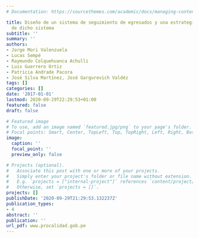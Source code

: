 ```yaml
---
# Documentation: https://sourcethemes.com/academic/docs/managing-content/

title: Diseño de un sistema de seguimiento de egresados y una estrategia para la implementación
  de dicho sistema
subtitle: ''
summary: ''
authors:
- Jorge Mori Valenzuela
- Lucas Sempé
- Raymundo Colquehuanca Achulli
- Luis Guerrero Ortiz
- Patricia Andrade Pacora
- José Silva Martínez, José Gargurevich Valdéz
tags: []
categories: []
date: '2017-01-01'
lastmod: 2020-09-29T22:29:53+01:00
featured: false
draft: false

# Featured image
# To use, add an image named `featured.jpg/png` to your page's folder.
# Focal points: Smart, Center, TopLeft, Top, TopRight, Left, Right, BottomLeft, Bottom, BottomRight.
image:
  caption: ''
  focal_point: ''
  preview_only: false

# Projects (optional).
#   Associate this post with one or more of your projects.
#   Simply enter your project's folder or file name without extension.
#   E.g. `projects = ["internal-project"]` references `content/project/deep-learning/index.md`.
#   Otherwise, set `projects = []`.
projects: []
publishDate: '2020-09-29T21:29:53.132237Z'
publication_types:
- 4
abstract: ''
publication: ''
url_pdf: www.procalidad.gob.pe
---
```

